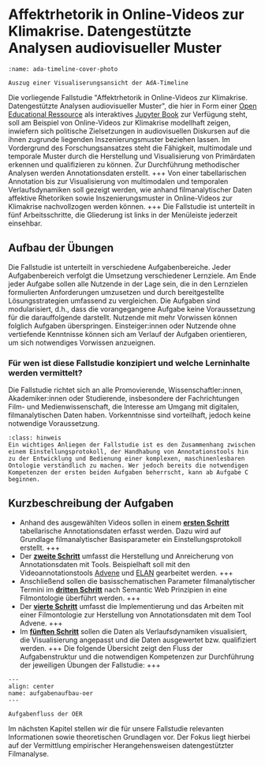 # Affektrhetorik in Online-Videos zur Klimakrise. Datengestützte Analysen audiovisueller Muster
```{figure} ../Bewegtes-Bild-Fallstudie-1/assets/Ada-Intro-Neu.png
:name: ada-timeline-cover-photo

Auszug einer Visualiserungsansicht der AdA-Timeline
```
Die vorliegende Fallstudie "Affektrhetorik in Online-Videos zur Klimakrise. Datengestützte Analysen audiovisueller Muster", die hier in Form einer <a href="https://open-educational-resources.de/was-ist-oer-3-2/" class="external-link" target="_blank">Open Educational Ressource</a> als interaktives <a href="https://jupyterbook.org/en/stable/intro.html" class="external-link" target="_blank">Jupyter Book</a> zur Verfügung steht, soll am Beispiel von Online-Videos zur Klimakrise modellhaft zeigen, inwiefern sich politische Zielsetzungen in audiovisuellen Diskursen auf die ihnen zugrunde liegenden Inszenierungsmuster beziehen lassen. 
Im Vordergrund des Forschungsansatzes steht die Fähigkeit, multimodale und temporale Muster durch die Herstellung und Visualisierung von Primärdaten erkennen und qualifizieren zu können. Zur Durchführung methodischer Analysen werden Annotationsdaten erstellt.
+++
Von einer tabellarischen Annotation bis zur Visualisierung von multimodalen und temporalen Verlaufsdynamiken soll gezeigt werden, wie anhand filmanalytischer Daten affektive Rhetoriken sowie Inszenierungsmuster in Online-Videos zur Klimakrise nachvollzogen werden können.
+++
Die Fallstudie ist unterteilt in fünf Arbeitsschritte, die Gliederung ist links in der Menüleiste jederzeit einsehbar.

## Aufbau der Übungen
Die Fallstudie ist unterteilt in verschiedene Aufgabenbereiche. Jeder Aufgabenbereich verfolgt die Umsetzung verschiedener Lernziele. Am Ende jeder Aufgabe sollen alle Nutzende in der Lage sein, die in den Lernzielen formulierten Anforderungen umzusetzen und durch bereitgestellte Lösungsstrategien umfassend zu vergleichen. Die Aufgaben sind modularisiert, d.h., dass die vorangegangene Aufgabe keine Voraussetzung für die darauffolgende darstellt. Nutzende mit mehr Vorwissen können folglich Aufgaben überspringen. Einsteiger:innen oder Nutzende ohne vertiefende Kenntnisse können sich am Verlauf der Aufgaben orientieren, um sich notwendiges Vorwissen anzueignen.

### Für wen ist diese Fallstudie konzipiert und welche Lerninhalte werden vermittelt?
Die Fallstudie richtet sich an alle Promovierende, Wissenschaftler:innen, Akademiker:innen oder Studierende, insbesondere der Fachrichtungen Film- und Medienwissenschaft, die Interesse am Umgang mit digitalen, filmanalytischen Daten haben. Vorkenntnisse sind vorteilhaft, jedoch keine notwendige Voraussetzung.

```{admonition} Hinweis: Vorerfahrung
:class: hinweis
Ein wichtiges Anliegen der Fallstudie ist es den Zusammenhang zwischen einem Einstellungsprotokoll, der Handhabung von Annotationstools hin zu der Entwicklung und Bedienung einer komplexen, maschinenlesbaren Ontologie verständlich zu machen. Wer jedoch bereits die notwendigen Kompetenzen der ersten beiden Aufgaben beherrscht, kann ab Aufgabe C beginnen.
```

## Kurzbeschreibung der Aufgaben

* Anhand des ausgewählten Videos sollen in einem [**ersten Schritt**](#Kapitel_II/Aufgabe_A) tabellarische Annotationsdaten erfasst werden. Dazu wird auf Grundlage filmanalytischer Basisparameter ein Einstellungsprotokoll erstellt.
+++
* Der [**zweite Schritt**](#Kapitel_II/Aufgabe_B) umfasst die Herstellung und Anreicherung von Annotationsdaten mit Tools. Beispielhaft soll mit den Videoannotationstools <a href="https://www.advene.org/" class="external-link" target="_blank">Advene</a> und <a href="https://archive.mpi.nl/tla/elan" class="external-link" target="_blank">ELAN</a> gearbeitet werden.
+++
* Anschließend sollen die basisschematischen Parameter filmanalytischer Termini im [**dritten Schritt**](#Kapitel_II/Aufgabe_C) nach Semantic Web Prinzipien in eine Filmontologie überführt werden.
+++
* Der [**vierte Schritt**](#Kapitel_II/Aufgabe_D) umfasst die Implementierung und das Arbeiten mit einer Filmontologie zur Herstellung von Annotationsdaten mit dem Tool Advene.
+++
* Im [**fünften Schritt**](#Kapitel_II/Aufgabe_E) sollen die Daten als Verlaufsdynamiken visualisiert, die Visualisierung angepasst und die Daten ausgewertet bzw. qualifiziert werden.
+++
Die folgende Übersicht zeigt den Fluss der Aufgabenstruktur und die notwendigen Kompetenzen zur Durchführung der jeweiligen Übungen der Fallstudie:
+++
```{figure} ../Bewegtes-Bild-Fallstudie-1/assets/Aufgabenaufbau-OER.png
---
align: center
name: aufgabenaufbau-oer
---

Aufgabenfluss der OER
```

Im nächsten Kapitel stellen wir die für unsere Fallstudie relevanten Informationen sowie theoretischen Grundlagen vor. Der Fokus liegt hierbei auf der Vermittlung empirischer Herangehensweisen datengestützter Filmanalyse. 